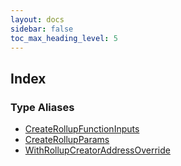 ```yaml
---
layout: docs
sidebar: false
toc_max_heading_level: 5
---
```


## Index

### Type Aliases

- [CreateRollupFunctionInputs](type-aliases/CreateRollupFunctionInputs.md)
- [CreateRollupParams](type-aliases/CreateRollupParams.md)
- [WithRollupCreatorAddressOverride](type-aliases/WithRollupCreatorAddressOverride.md)
